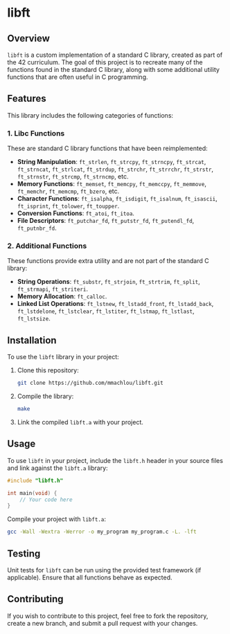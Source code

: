 # libft

## Overview

`libft` is a custom implementation of a standard C library, created as part of the 42 curriculum. The goal of this project is to recreate many of the functions found in the standard C library, along with some additional utility functions that are often useful in C programming.

## Features

This library includes the following categories of functions:

### 1. **Libc Functions**

These are standard C library functions that have been reimplemented:

- **String Manipulation**: `ft_strlen`, `ft_strcpy`, `ft_strncpy`, `ft_strcat`, `ft_strncat`, `ft_strlcat`, `ft_strdup`, `ft_strchr`, `ft_strrchr`, `ft_strstr`, `ft_strnstr`, `ft_strcmp`, `ft_strncmp`, etc.
- **Memory Functions**: `ft_memset`, `ft_memcpy`, `ft_memccpy`, `ft_memmove`, `ft_memchr`, `ft_memcmp`, `ft_bzero`, etc.
- **Character Functions**: `ft_isalpha`, `ft_isdigit`, `ft_isalnum`, `ft_isascii`, `ft_isprint`, `ft_tolower`, `ft_toupper`.
- **Conversion Functions**: `ft_atoi`, `ft_itoa`.
- **File Descriptors**: `ft_putchar_fd`, `ft_putstr_fd`, `ft_putendl_fd`, `ft_putnbr_fd`.

### 2. **Additional Functions**

These functions provide extra utility and are not part of the standard C library:

- **String Operations**: `ft_substr`, `ft_strjoin`, `ft_strtrim`, `ft_split`, `ft_strmapi`, `ft_striteri`.
- **Memory Allocation**: `ft_calloc`.
- **Linked List Operations**: `ft_lstnew`, `ft_lstadd_front`, `ft_lstadd_back`, `ft_lstdelone`, `ft_lstclear`, `ft_lstiter`, `ft_lstmap`, `ft_lstlast`, `ft_lstsize`.

## Installation

To use the `libft` library in your project:

1. Clone this repository:
   ```bash
   git clone https://github.com/mmachlou/libft.git
   ```

2. Compile the library:
   ```bash
   make
   ```

3. Link the compiled `libft.a` with your project.

## Usage

To use `libft` in your project, include the `libft.h` header in your source files and link against the `libft.a` library:

```c
#include "libft.h"

int main(void) {
    // Your code here
}
```

Compile your project with `libft.a`:

```bash
gcc -Wall -Wextra -Werror -o my_program my_program.c -L. -lft
```

## Testing

Unit tests for `libft` can be run using the provided test framework (if applicable). Ensure that all functions behave as expected.

## Contributing

If you wish to contribute to this project, feel free to fork the repository, create a new branch, and submit a pull request with your changes.
